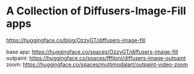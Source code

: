 # A Collection of Diffusers-Image-Fill apps

https://huggingface.co/blog/OzzyGT/diffusers-image-fill

base app: https://huggingface.co/spaces/OzzyGT/diffusers-image-fill
outpaint: https://huggingface.co/spaces/fffiloni/diffusers-image-outpaint
zoom: https://huggingface.co/spaces/multimodalart/outpaint-video-zoom